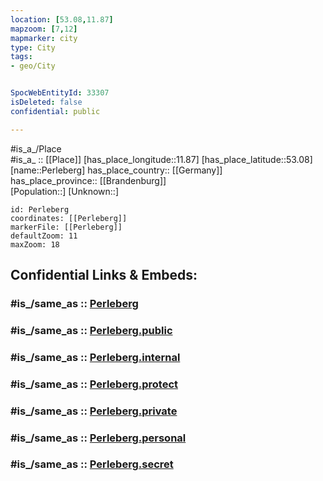 ```yaml
---
location: [53.08,11.87] 
mapzoom: [7,12] 
mapmarker: city 
type: City
tags:
- geo/City


SpocWebEntityId: 33307
isDeleted: false
confidential: public

---
```

#is_a_/Place  
#is_a_ :: [[Place]] 
[has_place_longitude::11.87] 
[has_place_latitude::53.08] 
[name::Perleberg] 
has_place_country:: [[Germany]]  
has_place_province:: [[Brandenburg]]  
[Population::] 
[Unknown::] 


```leaflet
id: Perleberg
coordinates: [[Perleberg]] 
markerFile: [[Perleberg]] 
defaultZoom: 11 
maxZoom: 18
```


## Confidential Links & Embeds: 

### #is_/same_as :: [Perleberg](/_Standards/Earth/Continent/Europe/Europe~Central/Germany/Germany~East/Brandenburg/counties~Brandenburg/Prignitz/cities~Prignitz/Perleberg.md) 

### #is_/same_as :: [Perleberg.public](/_public/Earth/Continent/Europe/Europe~Central/Germany/Germany~East/Brandenburg/counties~Brandenburg/Prignitz/cities~Prignitz/Perleberg.public.md) 

### #is_/same_as :: [Perleberg.internal](/_internal/Earth/Continent/Europe/Europe~Central/Germany/Germany~East/Brandenburg/counties~Brandenburg/Prignitz/cities~Prignitz/Perleberg.internal.md) 

### #is_/same_as :: [Perleberg.protect](/_protect/Earth/Continent/Europe/Europe~Central/Germany/Germany~East/Brandenburg/counties~Brandenburg/Prignitz/cities~Prignitz/Perleberg.protect.md) 

### #is_/same_as :: [Perleberg.private](/_private/Earth/Continent/Europe/Europe~Central/Germany/Germany~East/Brandenburg/counties~Brandenburg/Prignitz/cities~Prignitz/Perleberg.private.md) 

### #is_/same_as :: [Perleberg.personal](/_personal/Earth/Continent/Europe/Europe~Central/Germany/Germany~East/Brandenburg/counties~Brandenburg/Prignitz/cities~Prignitz/Perleberg.personal.md) 

### #is_/same_as :: [Perleberg.secret](/_secret/Earth/Continent/Europe/Europe~Central/Germany/Germany~East/Brandenburg/counties~Brandenburg/Prignitz/cities~Prignitz/Perleberg.secret.md)

